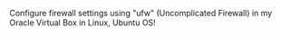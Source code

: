 Configure firewall settings using "ufw" (Uncomplicated Firewall) in my Oracle Virtual Box in Linux, Ubuntu OS!
